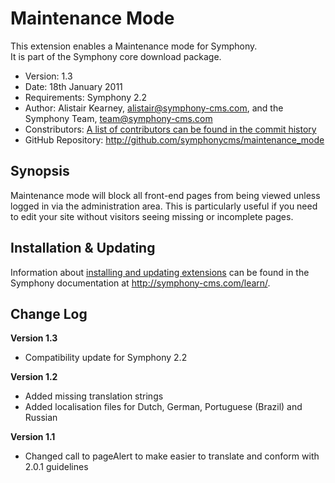 # Maintenance Mode #

This extension enables a Maintenance mode for Symphony.  
It is part of the Symphony core download package.

- Version: 1.3
- Date: 18th January 2011
- Requirements: Symphony 2.2
- Author: Alistair Kearney, alistair@symphony-cms.com, and the Symphony Team, team@symphony-cms.com
- Constributors: [A list of contributors can be found in the commit history](http://github.com/symphonycms/maintenance_mode/commits/master)
- GitHub Repository: <http://github.com/symphonycms/maintenance_mode>

## Synopsis

Maintenance mode will block all front-end pages from being viewed unless logged in via the administration area. This is particularly useful if you need to edit your site without visitors seeing missing or incomplete pages.

## Installation & Updating

Information about [installing and updating extensions](http://symphony-cms.com/learn/tasks/view/install-an-extension/) can be found in the Symphony documentation at <http://symphony-cms.com/learn/>.

## Change Log

**Version 1.3**

- Compatibility update for Symphony 2.2

**Version 1.2**

- Added missing translation strings
- Added localisation files for Dutch, German, Portuguese (Brazil) and Russian 

**Version 1.1**

- Changed call to pageAlert to make easier to translate and conform with 2.0.1 guidelines